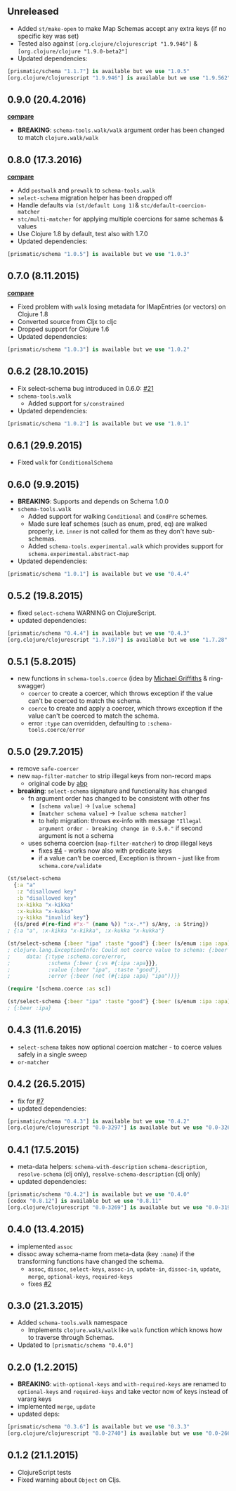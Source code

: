 ## Unreleased

- Added `st/make-open` to make Map Schemas accept any extra keys (if no specific key was set)
- Tested also against `[org.clojure/clojurescript "1.9.946"]` & `[org.clojure/clojure "1.9.0-beta2"]`
- Updated dependencies:

```clj
[prismatic/schema "1.1.7"] is available but we use "1.0.5"
[org.clojure/clojurescript "1.9.946"] is available but we use "1.9.562"
```

## 0.9.0 (20.4.2016)

**[compare](https://github.com/metosin/schema-tools/compare/0.8.0...0.9.0)**

- **BREAKING**: `schema-tools.walk/walk` argument order has been changed to match
`clojure.walk/walk`

## 0.8.0 (17.3.2016)

**[compare](https://github.com/metosin/schema-tools/compare/0.7.0...0.8.0)**

- Add `postwalk` and `prewalk` to `schema-tools.walk`
- `select-schema` migration helper has been dropped off
- Handle defaults via `(st/default Long 1)`& `stc/default-coercion-matcher`
- `stc/multi-matcher` for applying multiple coercions for same schemas & values
- Use Clojure 1.8 by default, test also with 1.7.0
- Updated dependencies:

```clj
[prismatic/schema "1.0.5"] is available but we use "1.0.3"
```

## 0.7.0 (8.11.2015)

**[compare](https://github.com/metosin/schema-tools/compare/0.6.0...0.7.0)**

- Fixed problem with `walk` losing metadata for IMapEntries (or vectors) on
Clojure 1.8
- Converted source from Cljx to cljc
- Dropped support for Clojure 1.6
- Updated dependencies:

```clojure
[prismatic/schema "1.0.3"] is available but we use "1.0.2"
```

## 0.6.2 (28.10.2015)

- Fix select-schema bug introduced in 0.6.0: [#21](https://github.com/metosin/schema-tools/issues/21)
- `schema-tools.walk`
    - Added support for `s/constrained`
- Updated dependencies:

```clojure
[prismatic/schema "1.0.2"] is available but we use "1.0.1"
```

## 0.6.1 (29.9.2015)

- Fixed `walk` for `ConditionalSchema`

## 0.6.0 (9.9.2015)

- **BREAKING**: Supports and depends on Schema 1.0.0
- `schema-tools.walk`
    - Added support for walking `Conditional` and `CondPre` schemes.
    - Made sure leaf schemes (such as enum, pred, eq) are walked properly,
    i.e. `inner` is not called for them as they don't have sub-schemas.
    - Added `schema-tools.experimental.walk` which provides support for
    `schema.experimental.abstract-map`
- Updated dependencies:

```clojure
[prismatic/schema "1.0.1"] is available but we use "0.4.4"
```

## 0.5.2 (19.8.2015)

- fixed `select-schema` WARNING on ClojureScript.
- updated dependencies:

```clojure
[prismatic/schema "0.4.4"] is available but we use "0.4.3"
[org.clojure/clojurescript "1.7.107"] is available but we use "1.7.28"
```

## 0.5.1 (5.8.2015)

- new functions in `schema-tools.coerce` (idea by [Michael Griffiths](https://github.com/metosin/schema-tools/issues/10#issuecomment-124976346) & ring-swagger)
   - `coercer` to create a coercer, which throws exception if the value can't be coerced to match the schema.
   - `coerce` to create and apply a coercer, which throws exception if the value can't be coerced to match the schema.
   - error `:type` can overridden, defaulting to `:schema-tools.coerce/error`

## 0.5.0 (29.7.2015)

- remove `safe-coercer`
- new `map-filter-matcher` to strip illegal keys from non-record maps
  - original code by [abp](https://gist.github.com/abp/0c4106eba7b72802347b)
- **breaking**: `select-schema` signature and functionality has changed
  - fn argument order has changed to be consistent with other fns
    - `[schema value]` -> `[value schema]`
    - `[matcher schema value]` -> `[value schema matcher]`
    - to help migration: throws ex-info with message `"Illegal argument order - breaking change in 0.5.0."` if second argument is not a schema
  - uses schema coercion (`map-filter-matcher`) to drop illegal keys
    - fixes [#4](https://github.com/metosin/schema-tools/issues/4) - works now also with predicate keys
    - if a value can't be coerced, Exception is thrown - just like from `schema.core/validate`

```clojure
(st/select-schema
  {:a "a"
   :z "disallowed key"
   :b "disallowed key"
   :x-kikka "x-kikka"
   :x-kukka "x-kukka"
   :y-kikka "invalid key"}
  {(s/pred #(re-find #"x-" (name %)) ":x-.*") s/Any, :a String})
; {:a "a", :x-kikka "x-kikka", :x-kukka "x-kukka"}
```

```clojure
(st/select-schema {:beer "ipa" :taste "good"} {:beer (s/enum :ipa :apa)} )
; clojure.lang.ExceptionInfo: Could not coerce value to schema: {:beer (not (#{:ipa :apa} "ipa"))}
;     data: {:type :schema.core/error,
;            :schema {:beer {:vs #{:ipa :apa}}},
;            :value {:beer "ipa", :taste "good"},
;            :error {:beer (not (#{:ipa :apa} "ipa"))}}

(require '[schema.coerce :as sc])

(st/select-schema {:beer "ipa" :taste "good"} {:beer (s/enum :ipa :apa)} sc/json-coercion-matcher)
; {:beer :ipa}
```

## 0.4.3 (11.6.2015)

- `select-schema` takes now optional coercion matcher - to coerce values safely in a single sweep
- `or-matcher`

## 0.4.2 (26.5.2015)

- fix for [#7](https://github.com/metosin/schema-tools/issues/7)
- updated dependencies:

```clojure
[prismatic/schema "0.4.3"] is available but we use "0.4.2"
[org.clojure/clojurescript "0.0-3297"] is available but we use "0.0-3269"
```

## 0.4.1 (17.5.2015)

- meta-data helpers: `schema-with-description` `schema-description`, `resolve-schema` (clj only), `resolve-schema-description` (clj only)
- updated dependencies:

```clojure
[prismatic/schema "0.4.2"] is available but we use "0.4.0"
[codox "0.8.12"] is available but we use "0.8.11"
[org.clojure/clojurescript "0.0-3269"] is available but we use "0.0-3196"
```

## 0.4.0 (13.4.2015)

- implemented `assoc`
- dissoc away schema-name from meta-data (key `:name`) if the transforming functions have changed the schema.
  - `assoc`, `dissoc`, `select-keys`, `assoc-in`, `update-in`, `dissoc-in`, `update`, `merge`, `optional-keys`, `required-keys`
  - fixes [#2](https://github.com/metosin/schema-tools/issues/2)

## 0.3.0 (21.3.2015)

- Added `schema-tools.walk` namespace
  - Implements `clojure.walk/walk` like `walk` function which knows how to
  traverse through Schemas.
- Updated to `[prismatic/schema "0.4.0"]`

## 0.2.0 (1.2.2015)

- **BREAKING**: `with-optional-keys` and `with-required-keys` are renamed to `optional-keys` and `required-keys` and take vector now of keys instead of vararg keys
- implemented `merge`, `update`
- updated deps:
```clojure
[prismatic/schema "0.3.6"] is available but we use "0.3.3"
[org.clojure/clojurescript "0.0-2740"] is available but we use "0.0-2665"
```

## 0.1.2 (21.1.2015)

- ClojureScript tests
- Fixed warning about `Object` on Cljs.
